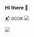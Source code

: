 ### Hi there 👋
:mailbox_with_mail: 0COK 
<a href="mailto:0COK.wlsgus1208@gmail.com">
   <img src="https://img.shields.io/badge/Gmail-d14836?style=flat-square&logo=Gmail&logoColor=white&link=0COK.wlsgus1208@gmail.com"/>
</a>

<img src="https://capsule-render.vercel.app/api?type=egg&color=99CCFF&height=150&section=footer&text=Hi%20good%20day&fontSize=30" />

